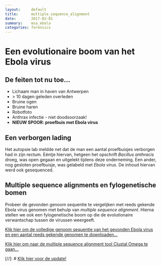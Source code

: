```yaml
---
layout:     default
title:      multiple_sequence_alignment
date:       2017-02-01
summary:    msa_ebola
categories: forensics
---
```


# Een evolutionaire boom van het Ebola virus

## De feiten tot nu toe...

- Lichaam man in haven van Antwerpen
- \> 10 dagen geleden overleden
- Bruine ogen
- Bruine haren
- Robotfoto
- Anthrax infectie - niet doodsoorzaak!
- **NIEUW SPOOR: proefbuis met Ebola virus**

## Een verborgen lading

Het autopsie lab meldde net dat de man een aantal proefbuisjes verborgen had in zijn rectum. Eéntje hiervan, hetgeen het opschrift *Bacillus anthracis* droeg, was open gegaan en uitgelekt tijdens deze onderneming. Een ander, nog gesloten proefbuisje, was gelabeld met *Ebola virus*. De inhoud hiervan werd ook gesequenced. 

## Multiple sequence alignments en fylogenetische bomen
Probeer de gevonden genoom sequentie te vergelijken met reeds gekende Ebola virus genomen met behulp van *multiple sequence alignment*. Hierna stellen we ook een fylogenetische boom op die de evolutionaire verwantschap tussen de virussen weergeeft.

[Klik hier om de volledige genoom sequentie van het gevonden Ebola virus en een aantal reeds gekende genomen te downloaden...](https://biodatamining.github.io/BioCluedo/data/msa_data.zip)

[Klik hier om naar de multiple sequence alignment tool Clustal Omega te gaan...](https://www.ebi.ac.uk/Tools/msa/clustalo/)

[//]: # [Klik hier voor de update!](https://biodatamining.github.io/BioCluedo/data/pmf)